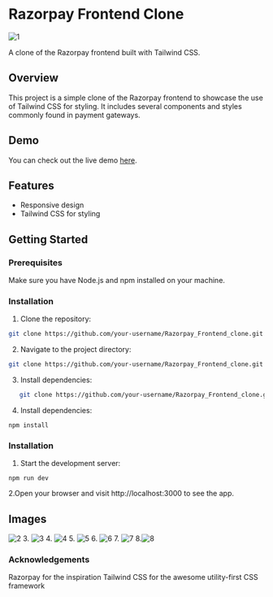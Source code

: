 # Razorpay Frontend Clone
![1](https://github.com/OmkarPatil987/Razorpay_Frontend_clone/assets/131450067/1da30585-f29c-4041-a251-829133f3a6e0)


A clone of the Razorpay frontend built with Tailwind CSS.

## Overview

This project is a simple clone of the Razorpay frontend to showcase the use of Tailwind CSS for styling. It includes several components and styles commonly found in payment gateways.

## Demo

You can check out the live demo [here](#).

## Features

- Responsive design
- Tailwind CSS for styling

## Getting Started

### Prerequisites

Make sure you have Node.js and npm installed on your machine.

### Installation

1.  Clone the repository:

   ```bash
   git clone https://github.com/your-username/Razorpay_Frontend_clone.git
   ```

2.  Navigate to the project directory:
   ```bash
   git clone https://github.com/your-username/Razorpay_Frontend_clone.git
```
3.  Install dependencies:

```bash
   git clone https://github.com/your-username/Razorpay_Frontend_clone.git
```
4.   Install dependencies:
```
npm install

```
###  Installation
1.   Start the development server:
```
npm run dev
```
2.Open your browser and visit http://localhost:3000 to see the app.
## Images
![2](https://github.com/OmkarPatil987/Razorpay_Frontend_clone/assets/131450067/41e1df67-7e92-4ccb-8e32-9a6cdcd1627e)
3.
![3](https://github.com/OmkarPatil987/Razorpay_Frontend_clone/assets/131450067/b15a4e42-22ab-4dfc-8fd1-61102025dc3f)
4.
![4](https://github.com/OmkarPatil987/Razorpay_Frontend_clone/assets/131450067/af23d405-306b-4067-9605-f0c786379a96)
5.
![5](https://github.com/OmkarPatil987/Razorpay_Frontend_clone/assets/131450067/5c586208-85c2-40de-95d4-a9faffcada74)
6.
![6](https://github.com/OmkarPatil987/Razorpay_Frontend_clone/assets/131450067/b7f84335-fcbd-414f-88c5-283072e7108a)
7.
![7](https://github.com/OmkarPatil987/Razorpay_Frontend_clone/assets/131450067/0e1fed45-b7b6-4ef8-8a56-aae43f96cb72)
8.![8](https://github.com/OmkarPatil987/Razorpay_Frontend_clone/assets/131450067/83ad73d8-b09b-4789-9351-c6af14639a41)



### Acknowledgements

Razorpay for the inspiration
Tailwind CSS for the awesome utility-first CSS framework
